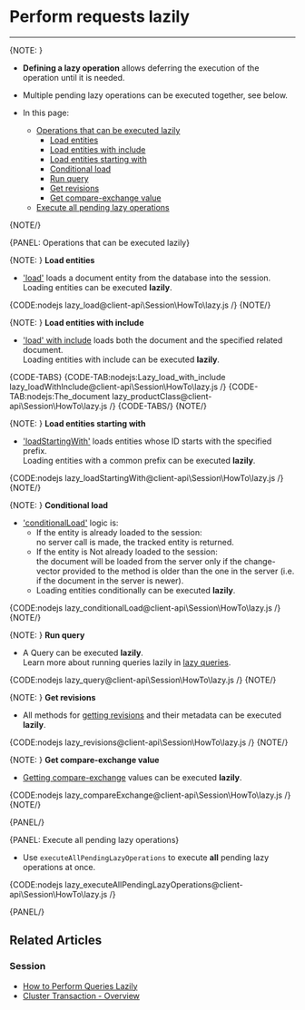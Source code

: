 # Perform requests lazily

---

{NOTE: }

* **Defining a lazy operation** allows deferring the execution of the operation until it is needed.  

* Multiple pending lazy operations can be executed together, see below. 

* In this page:
   * [Operations that can be executed lazily](../../../client-api/session/how-to/perform-operations-lazily#operations-that-can-be-executed-lazily)  
      * [Load entities](../../../client-api/session/how-to/perform-operations-lazily#loadEntities)  
      * [Load entities with include](../../../client-api/session/how-to/perform-operations-lazily#loadWithInclude)  
      * [Load entities starting with](../../../client-api/session/how-to/perform-operations-lazily#loadStartingWith)
      * [Conditional load](../../../client-api/session/how-to/perform-operations-lazily#conditionalLoad)
      * [Run query](../../../client-api/session/how-to/perform-operations-lazily#runQuery)
      * [Get revisions](../../../client-api/session/how-to/perform-operations-lazily#getRevisions)  
      * [Get compare-exchange value](../../../client-api/session/how-to/perform-operations-lazily#getCompareExchange)     
   * [Execute all pending lazy operations](../../../client-api/session/how-to/perform-operations-lazily#execute-all-pending-lazy-operations)  

{NOTE/}

{PANEL: Operations that can be executed lazily}

{NOTE: }
<a id="loadEntities" /> __Load entities__

* ['load'](../../../client-api/session/loading-entities#load) loads a document entity from the database into the session.  
  Loading entities can be executed __lazily__.   

{CODE:nodejs lazy_load@client-api\Session\HowTo\lazy.js /}
{NOTE/}

{NOTE: }
<a id="loadWithInclude" /> __Load entities with include__

* ['load' with include](../../../client-api/session/loading-entities#load-with-includes) loads both the document and the specified related document.    
  Loading entities with include can be executed __lazily__.

{CODE-TABS}
{CODE-TAB:nodejs:Lazy_load_with_include lazy_loadWithInclude@client-api\Session\HowTo\lazy.js /}
{CODE-TAB:nodejs:The_document lazy_productClass@client-api\Session\HowTo\lazy.js /}
{CODE-TABS/}
{NOTE/}

{NOTE: }
<a id="loadStartingWith" /> __Load entities starting with__

* ['loadStartingWith'](../../../client-api/session/loading-entities#loadstartingwith) loads entities whose ID starts with the specified prefix.  
  Loading entities with a common prefix can be executed __lazily__.

{CODE:nodejs lazy_loadStartingWith@client-api\Session\HowTo\lazy.js /}
{NOTE/}

{NOTE: }
<a id="conditionalLoad" /> __Conditional load__

* ['conditionalLoad'](../../../client-api/session/loading-entities#conditionalload) logic is: 
  * If the entity is already loaded to the session:  
    no server call is made, the tracked entity is returned.    
  * If the entity is Not already loaded to the session:  
    the document will be loaded from the server only if the change-vector provided to the method is older than the one in the server
    (i.e. if the document in the server is newer).
  * Loading entities conditionally can be executed __lazily__.  

{CODE:nodejs lazy_conditionalLoad@client-api\Session\HowTo\lazy.js /}
{NOTE/}

{NOTE: }
<a id="runQuery" /> __Run query__

* A Query can be executed __lazily__.  
  Learn more about running queries lazily in [lazy queries](../../../client-api/session/querying/how-to-perform-queries-lazily).

{CODE:nodejs lazy_query@client-api\Session\HowTo\lazy.js /}
{NOTE/}

{NOTE: }
<a id="getRevisions" /> __Get revisions__

* All methods for [getting revisions](../../../document-extensions/revisions/client-api/session/loading) and their metadata can be executed __lazily__.

{CODE:nodejs lazy_revisions@client-api\Session\HowTo\lazy.js /}
{NOTE/}

{NOTE: }
<a id="getCompareExchange" /> __Get compare-exchange value__

* [Getting compare-exchange](../../../client-api/session/cluster-transaction/compare-exchange#get-compare-exchange) values can be executed __lazily__.

{CODE:nodejs lazy_compareExchange@client-api\Session\HowTo\lazy.js /}
{NOTE/}

{PANEL/}

{PANEL: Execute all pending lazy operations}

* Use `executeAllPendingLazyOperations` to execute **all** pending lazy operations at once. 

{CODE:nodejs lazy_executeAllPendingLazyOperations@client-api\Session\HowTo\lazy.js /}

{PANEL/}

## Related Articles

### Session

- [How to Perform Queries Lazily](../../../client-api/session/querying/how-to-perform-queries-lazily)
- [Cluster Transaction - Overview](../../../client-api/session/cluster-transaction/overview)
